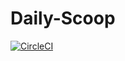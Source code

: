 # Daily-Scoop
[![CircleCI](https://circleci.com/gh/vartult/Daily-Scoop?style=svg)](https://github.com/vartult/Daily-Scoop)
